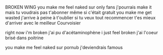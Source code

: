 BROKEN WING
you make me feel naked
sur only fans j'pourrais make it
mais tu voudrais pas t'abonner
même si c'était gratuit
you make me get wasted
j'arrive à peine à t'oublier
si tu veux tout recommencer
t'es mieux d'arriver avec le meilleur Courvoisier

right now i'm broken
j'ai pu d'acétaminophène
i just feel broken
j'ai l'coeur brisé dans poitrine

you make me feel naked
sur pornub j'deviendrais famous
